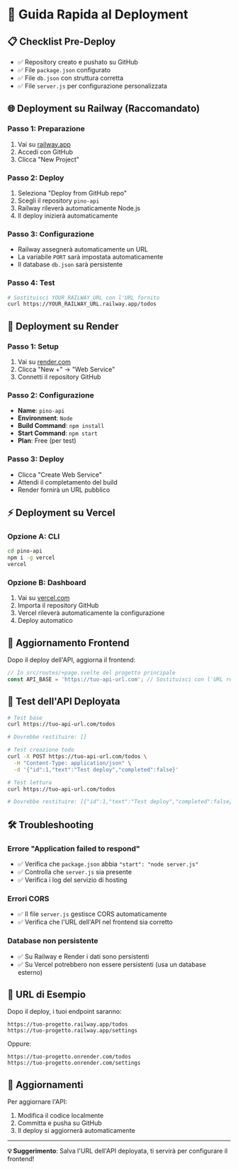 # 🚀 Guida Rapida al Deployment

## 📋 Checklist Pre-Deploy

- ✅ Repository creato e pushato su GitHub
- ✅ File `package.json` configurato
- ✅ File `db.json` con struttura corretta
- ✅ File `server.js` per configurazione personalizzata

## 🌐 Deployment su Railway (Raccomandato)

### Passo 1: Preparazione
1. Vai su [railway.app](https://railway.app)
2. Accedi con GitHub
3. Clicca "New Project"

### Passo 2: Deploy
1. Seleziona "Deploy from GitHub repo"
2. Scegli il repository `pino-api`
3. Railway rileverà automaticamente Node.js
4. Il deploy inizierà automaticamente

### Passo 3: Configurazione
- Railway assegnerà automaticamente un URL
- La variabile `PORT` sarà impostata automaticamente
- Il database `db.json` sarà persistente

### Passo 4: Test
```bash
# Sostituisci YOUR_RAILWAY_URL con l'URL fornito
curl https://YOUR_RAILWAY_URL.railway.app/todos
```

## 🔧 Deployment su Render

### Passo 1: Setup
1. Vai su [render.com](https://render.com)
2. Clicca "New +" → "Web Service"
3. Connetti il repository GitHub

### Passo 2: Configurazione
- **Name**: `pino-api`
- **Environment**: `Node`
- **Build Command**: `npm install`
- **Start Command**: `npm start`
- **Plan**: Free (per test)

### Passo 3: Deploy
- Clicca "Create Web Service"
- Attendi il completamento del build
- Render fornirà un URL pubblico

## ⚡ Deployment su Vercel

### Opzione A: CLI
```bash
cd pino-api
npm i -g vercel
vercel
```

### Opzione B: Dashboard
1. Vai su [vercel.com](https://vercel.com)
2. Importa il repository GitHub
3. Vercel rileverà automaticamente la configurazione
4. Deploy automatico

## 🔗 Aggiornamento Frontend

Dopo il deploy dell'API, aggiorna il frontend:

```javascript
// In src/routes/+page.svelte del progetto principale
const API_BASE = 'https://tuo-api-url.com'; // Sostituisci con l'URL reale
```

## 🧪 Test dell'API Deployata

```bash
# Test base
curl https://tuo-api-url.com/todos

# Dovrebbe restituire: []

# Test creazione todo
curl -X POST https://tuo-api-url.com/todos \
  -H "Content-Type: application/json" \
  -d '{"id":1,"text":"Test deploy","completed":false}'

# Test lettura
curl https://tuo-api-url.com/todos

# Dovrebbe restituire: [{"id":1,"text":"Test deploy","completed":false}]
```

## 🛠️ Troubleshooting

### Errore "Application failed to respond"
- ✅ Verifica che `package.json` abbia `"start": "node server.js"`
- ✅ Controlla che `server.js` sia presente
- ✅ Verifica i log del servizio di hosting

### Errori CORS
- ✅ Il file `server.js` gestisce CORS automaticamente
- ✅ Verifica che l'URL dell'API nel frontend sia corretto

### Database non persistente
- ✅ Su Railway e Render i dati sono persistenti
- ✅ Su Vercel potrebbero non essere persistenti (usa un database esterno)

## 📱 URL di Esempio

Dopo il deploy, i tuoi endpoint saranno:

```
https://tuo-progetto.railway.app/todos
https://tuo-progetto.railway.app/settings
```

Oppure:

```
https://tuo-progetto.onrender.com/todos
https://tuo-progetto.onrender.com/settings
```

## 🔄 Aggiornamenti

Per aggiornare l'API:
1. Modifica il codice localmente
2. Committa e pusha su GitHub
3. Il deploy si aggiornerà automaticamente

---

**💡 Suggerimento**: Salva l'URL dell'API deployata, ti servirà per configurare il frontend!